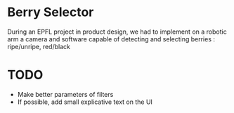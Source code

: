 # Berry Selector
During an EPFL project in product design, we had to implement on a robotic arm a camera and software capable of detecting and selecting berries : ripe/unripe, red/black

# TODO
- Make better parameters of filters
- If possible, add small explicative text on the UI
